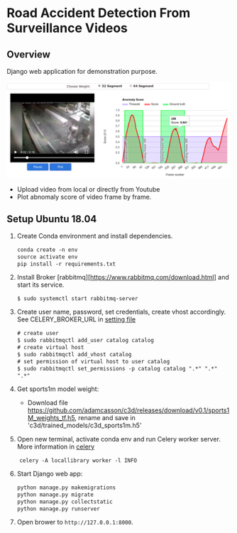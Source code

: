 # Road Accident Detection From Surveillance Videos

## Overview

Django web application for demonstration purpose.

![plotscore](staticfiles/images/plot.png)

* Upload video from local or directly from Youtube
* Plot abnomaly score of video frame by frame.


## Setup Ubuntu 18.04

1. Create Conda environment and install dependencies.
   ```
   conda create -n env
   source activate env
   pip install -r requirements.txt
   ```
   
2. Install Broker [rabbitmq][https://www.rabbitmq.com/download.html] and start its service.
   ```
   $ sudo systemctl start rabbitmq-server
   ```
   
3. Create user name, password, set credentials, create vhost accordingly. See CELERY_BROKER_URL in [setting file](locallibrary/setting.py)
   ```
   # create user
   $ sudo rabbitmqctl add_user catalog catalog
   # create virtual host
   $ sudo rabbitmqctl add_vhost catalog
   # set permission of virtual host to user catalog
   $ sudo rabbitmqctl set_permissions -p catalog catalog ".*" ".*" ".*"
   ```  

4. Get sports1m model weight:
    -  Download file https://github.com/adamcasson/c3d/releases/download/v0.1/sports1M_weights_tf.h5, rename and save in 'c3d/trained_models/c3d_sports1m.h5'
    
5. Open new terminal, activate conda env and run Celery worker server. More information in [celery](http://docs.celeryproject.org/en/latest/getting-started/first-steps-with-celery.html#tut-celery)
```
    celery -A locallibrary worker -l INFO
```

6. Start Django web app:
   ```
   python manage.py makemigrations
   python manage.py migrate
   python manage.py collectstatic
   python manage.py runserver
   ```
   
7. Open brower to `http://127.0.0.1:8000`.
